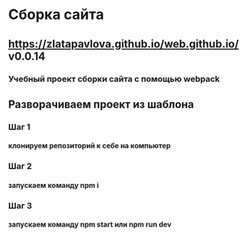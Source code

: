 
# Сборка сайта
## https://zlatapavlova.github.io/web.github.io/ v0.0.14
### Учебный проект сборки сайта с помощью webpack
## Разворачиваем проект из шаблона
### Шаг 1 
#### клонируем репозиторий к себе на компьютер
### Шаг 2
#### запускаем команду npm i
### Шаг 3
#### запускаем команду npm start или npm run dev
